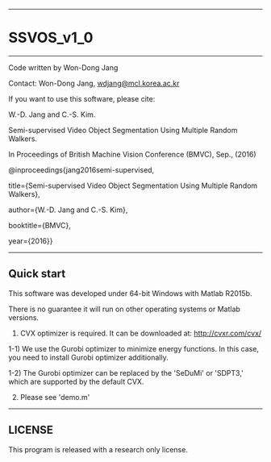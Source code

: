 --------------------------------------------------------------------------------
# SSVOS_v1_0
--------------------------------------------------------------------------------
Code written by Won-Dong Jang

Contact: Won-Dong Jang, wdjang@mcl.korea.ac.kr

If you want to use this software, please cite:

W.-D. Jang and C.-S. Kim.

Semi-supervised Video Object Segmentation Using Multiple Random Walkers.

In Proceedings of British Machine Vision Conference (BMVC), Sep., (2016)

@inproceedings{jang2016semi-supervised,

 title={Semi-supervised Video Object Segmentation Using Multiple Random Walkers},
 
 author={W.-D. Jang and C.-S. Kim},
 
 booktitle={BMVC},
 
 year={2016}}
 

--------------------------------------------------------------------------------
Quick start
--------------------------------------------------------------------------------
This software was developed under 64-bit Windows with Matlab R2015b. 

There is no guarantee it will run on other operating systems or Matlab versions.

1) CVX optimizer is required. It can be downloaded at: http://cvxr.com/cvx/

  1-1) We use the Gurobi optimizer to minimize energy functions. In this case, you need to install Gurobi optimizer additionally.

  1-2) The Gurobi optimizer can be replaced by the 'SeDuMi' or 'SDPT3,' which are supported by the default CVX.

2) Please see 'demo.m'

--------------------------------------------------------------------------------
LICENSE
--------------------------------------------------------------------------------
This program is released with a research only license.
